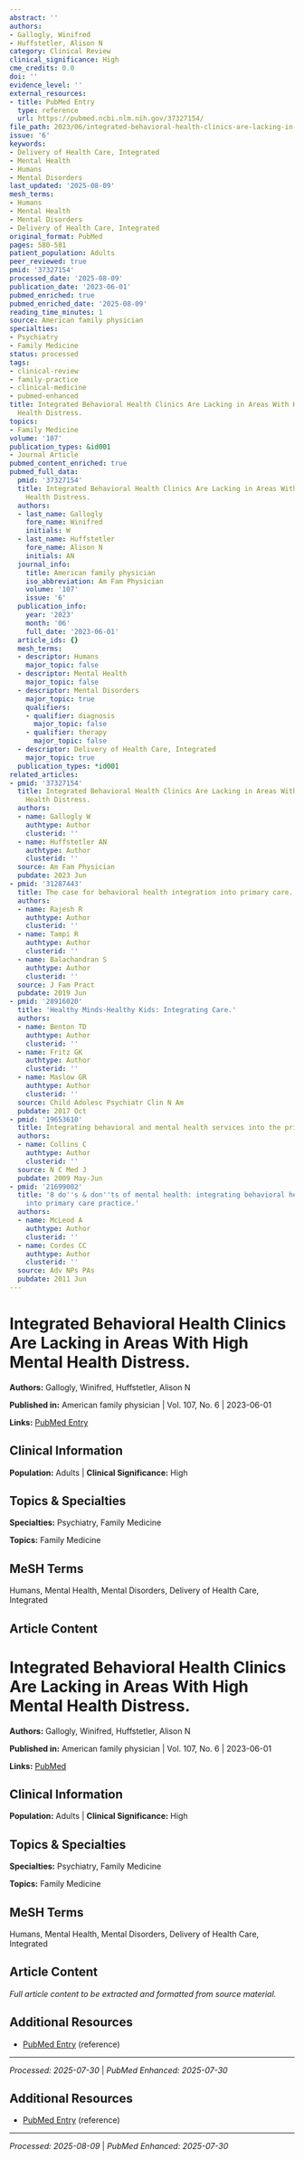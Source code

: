 ```yaml
---
abstract: ''
authors:
- Gallogly, Winifred
- Huffstetler, Alison N
category: Clinical Review
clinical_significance: High
cme_credits: 0.0
doi: ''
evidence_level: ''
external_resources:
- title: PubMed Entry
  type: reference
  url: https://pubmed.ncbi.nlm.nih.gov/37327154/
file_path: 2023/06/integrated-behavioral-health-clinics-are-lacking-in-areas-wi.md
issue: '6'
keywords:
- Delivery of Health Care, Integrated
- Mental Health
- Humans
- Mental Disorders
last_updated: '2025-08-09'
mesh_terms:
- Humans
- Mental Health
- Mental Disorders
- Delivery of Health Care, Integrated
original_format: PubMed
pages: 580-581
patient_population: Adults
peer_reviewed: true
pmid: '37327154'
processed_date: '2025-08-09'
publication_date: '2023-06-01'
pubmed_enriched: true
pubmed_enriched_date: '2025-08-09'
reading_time_minutes: 1
source: American family physician
specialties:
- Psychiatry
- Family Medicine
status: processed
tags:
- clinical-review
- family-practice
- clinical-medicine
- pubmed-enhanced
title: Integrated Behavioral Health Clinics Are Lacking in Areas With High Mental
  Health Distress.
topics:
- Family Medicine
volume: '107'
publication_types: &id001
- Journal Article
pubmed_content_enriched: true
pubmed_full_data:
  pmid: '37327154'
  title: Integrated Behavioral Health Clinics Are Lacking in Areas With High Mental
    Health Distress.
  authors:
  - last_name: Gallogly
    fore_name: Winifred
    initials: W
  - last_name: Huffstetler
    fore_name: Alison N
    initials: AN
  journal_info:
    title: American family physician
    iso_abbreviation: Am Fam Physician
    volume: '107'
    issue: '6'
  publication_info:
    year: '2023'
    month: '06'
    full_date: '2023-06-01'
  article_ids: {}
  mesh_terms:
  - descriptor: Humans
    major_topic: false
  - descriptor: Mental Health
    major_topic: false
  - descriptor: Mental Disorders
    major_topic: true
    qualifiers:
    - qualifier: diagnosis
      major_topic: false
    - qualifier: therapy
      major_topic: false
  - descriptor: Delivery of Health Care, Integrated
    major_topic: true
  publication_types: *id001
related_articles:
- pmid: '37327154'
  title: Integrated Behavioral Health Clinics Are Lacking in Areas With High Mental
    Health Distress.
  authors:
  - name: Gallogly W
    authtype: Author
    clusterid: ''
  - name: Huffstetler AN
    authtype: Author
    clusterid: ''
  source: Am Fam Physician
  pubdate: 2023 Jun
- pmid: '31287443'
  title: The case for behavioral health integration into primary care.
  authors:
  - name: Rajesh R
    authtype: Author
    clusterid: ''
  - name: Tampi R
    authtype: Author
    clusterid: ''
  - name: Balachandran S
    authtype: Author
    clusterid: ''
  source: J Fam Pract
  pubdate: 2019 Jun
- pmid: '28916020'
  title: 'Healthy Minds-Healthy Kids: Integrating Care.'
  authors:
  - name: Benton TD
    authtype: Author
    clusterid: ''
  - name: Fritz GK
    authtype: Author
    clusterid: ''
  - name: Maslow GR
    authtype: Author
    clusterid: ''
  source: Child Adolesc Psychiatr Clin N Am
  pubdate: 2017 Oct
- pmid: '19653610'
  title: Integrating behavioral and mental health services into the primary care setting.
  authors:
  - name: Collins C
    authtype: Author
    clusterid: ''
  source: N C Med J
  pubdate: 2009 May-Jun
- pmid: '21699002'
  title: '8 do''s & don''ts of mental health: integrating behavioral health treatment
    into primary care practice.'
  authors:
  - name: McLeod A
    authtype: Author
    clusterid: ''
  - name: Cordes CC
    authtype: Author
    clusterid: ''
  source: Adv NPs PAs
  pubdate: 2011 Jun
---
```


# Integrated Behavioral Health Clinics Are Lacking in Areas With High Mental Health Distress.

**Authors:** Gallogly, Winifred, Huffstetler, Alison N

**Published in:** American family physician | Vol. 107, No. 6 | 2023-06-01

**Links:** [PubMed Entry](https://pubmed.ncbi.nlm.nih.gov/37327154/)

## Clinical Information

**Population:** Adults | **Clinical Significance:** High

## Topics & Specialties

**Specialties:** Psychiatry, Family Medicine

**Topics:** Family Medicine

## MeSH Terms

Humans, Mental Health, Mental Disorders, Delivery of Health Care, Integrated

## Article Content

# Integrated Behavioral Health Clinics Are Lacking in Areas With High Mental Health Distress.

**Authors:** Gallogly, Winifred, Huffstetler, Alison N

**Published in:** American family physician | Vol. 107, No. 6 | 2023-06-01

**Links:** [PubMed](https://pubmed.ncbi.nlm.nih.gov/37327154/)

## Clinical Information

**Population:** Adults | **Clinical Significance:** High

## Topics & Specialties

**Specialties:** Psychiatry, Family Medicine

**Topics:** Family Medicine

## MeSH Terms

Humans, Mental Health, Mental Disorders, Delivery of Health Care, Integrated

## Article Content

*Full article content to be extracted and formatted from source material.*

## Additional Resources

- [PubMed Entry](https://pubmed.ncbi.nlm.nih.gov/37327154/) (reference)

---

*Processed: 2025-07-30* | *PubMed Enhanced: 2025-07-30*

## Additional Resources

- [PubMed Entry](https://pubmed.ncbi.nlm.nih.gov/37327154/) (reference)

---

*Processed: 2025-08-09* | *PubMed Enhanced: 2025-07-30*
